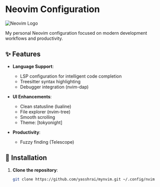 # Neovim Configuration

![Neovim Logo](https://neovim.io/logos/neovim-mark-flat.png)

My personal Neovim configuration focused on modern development workflows and productivity.

## ✨ Features

- **Language Support**: 
  - LSP configuration for intelligent code completion
  - Treesitter syntax highlighting
  - Debugger integration (nvim-dap)
  
- **UI Enhancements**:
  - Clean statusline (lualine)
  - File explorer (nvim-tree)
  - Smooth scrolling
  - Theme: [tokyonight]

- **Productivity**:
  - Fuzzy finding (Telescope)


## 🚀 Installation

1. **Clone the repository**:
   ```bash
   git clone https://github.com/yasshrai/mynvim.git ~/.config/nvim